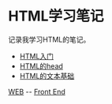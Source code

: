 # HTML学习笔记
  记录我学习HTML的笔记。    

* [HTML入门](getting_started.md)    
* [HTML的head](metadata_in_html.md)
* [HTML的文本基础](html_text_fundamentals.md)


[WEB](../../web.md) -- [Front End](../front_end.md)